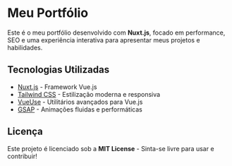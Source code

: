 # Meu Portfólio

Este é o meu portfólio desenvolvido com **Nuxt.js**, focado em performance, SEO e uma experiência interativa para apresentar meus projetos e habilidades.

## Tecnologias Utilizadas

- [Nuxt.js](https://nuxt.com/) - Framework Vue.js
- [Tailwind CSS](https://tailwindcss.com/) - Estilização moderna e responsiva
- [VueUse](https://vueuse.org/) - Utilitários avançados para Vue.js
- [GSAP](https://greensock.com/gsap/) - Animações fluidas e performáticas

## Licença

Este projeto é licenciado sob a **MIT License** - Sinta-se livre para usar e contribuir!